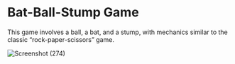 # Bat-Ball-Stump Game

This game involves a ball, a bat, and a stump, with mechanics similar to the classic “rock-paper-scissors” game.



![Screenshot (274)](https://github.com/Vaibhav4747/Cricket-Game/assets/127382340/c54fb5a0-fc2b-48af-a344-64174746644f)

